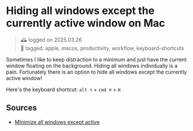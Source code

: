 # Hiding all windows except the currently active window on Mac
> 🕰️ logged on 2025.03.26 <br>
> 🔖 tagged: apple, macos, productivity, workflow, keyboard-shortcuts

Sometimes I like to keep distraction to a minimum and just have the current window floating on the background. Hiding all windows individually is a pain.  Fortunately there is an option to hide all windows except the currently active window!

Here's the keyboard shortcut: `alt ⌥` + `cmd ⌘` + `H`

## Sources
+ [MInimize all windows except active](https://apple.stackexchange.com/questions/119953/minimize-all-windows-except-active)
